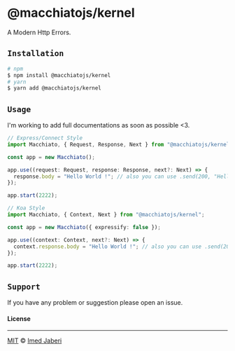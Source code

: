 # @macchiatojs/kernel

A Modern Http Errors.

## `Installation`

```bash
# npm
$ npm install @macchiatojs/kernel
# yarn
$ yarn add @macchiatojs/kernel
```

## `Usage`

I'm working to add full documentations as soon as possible <3.

```typescript
// Express/Connect Style
import Macchiato, { Request, Response, Next } from "@macchiatojs/kernel";

const app = new Macchiato();

app.use((request: Request, response: Response, next?: Next) => {
  response.body = "Hello World !"; // also you can use .send(200, "Hello World !")
});

app.start(2222);

// Koa Style
import Macchiato, { Context, Next } from "@macchiatojs/kernel";

const app = new Macchiato({ expressify: false });

app.use((context: Context, next?: Next) => {
  context.response.body = "Hello World !"; // also you can use .send(200, "Hello World !")
});

app.start(2222);
```

## `Support`

If you have any problem or suggestion please open an issue.

#### License

---

[MIT](LICENSE) &copy; [Imed Jaberi](https://github.com/3imed-jaberi)
